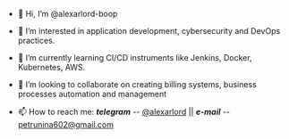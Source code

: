 - 👋 Hi, I’m @alexarlord-boop
- 👀 I’m interested in application development, cybersecurity and DevOps practices.

- 🌱 I’m currently learning CI/CD instruments like Jenkins, Docker, Kubernetes, AWS.
- 💞️ I’m looking to collaborate on creating billing systems, business processes automation and management
- 📫 How to reach me: ***telegram*** -- [@alexarlord](https://t.me/alexarlord) || ***e-mail***   -- petrunina602@gmail.com

